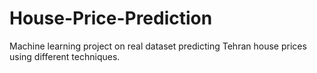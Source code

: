 # House-Price-Prediction
Machine learning project on real dataset predicting Tehran house prices using different techniques.
